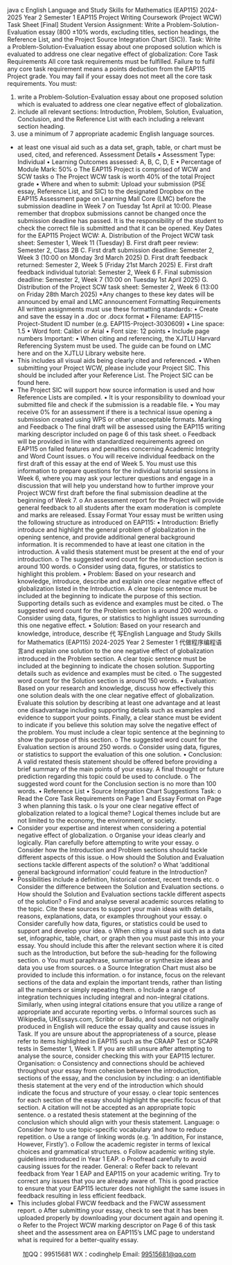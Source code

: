 java c
English Language and Study Skills for Mathematics (EAP115) 2024-2025 Year 2 Semester 1 
EAP115 Project Writing Coursework (Project WCW) Task Sheet [Final] 
Student Version
Assignment: 
Write a Problem-Solution-Evaluation essay (800 ±10% words, excluding titles, section headings, the Reference List, and the Project Source Integration Chart (SIC)).
Task: 
Write a Problem-Solution-Evaluation essay about one proposed solution which is evaluated to address one clear negative effect of globalization:
Core Task Requirements 
All core task requirements must be fulfilled. Failure to fulfil any core task requirement means a points deduction from the EAP115 Project grade. You may fail if your essay does not meet all the core task requirements.
You must: 
1. write a Problem-Solution-Evaluation essay about one proposed solution which is evaluated to address one clear negative effect of globalization.
2. include all relevant sections: Introduction, Problem, Solution, Evaluation, Conclusion, and the Reference List with each including a relevant section heading.
3. use a minimum of 7 appropriate academic English language sources.
- at least one visual aid such as a data set, graph, table, or chart must be used, cited, and referenced.
Assessment Details 
• Assessment Type: Individual
• Learning Outcomes assessed: A, B, C, D, E
• Percentage of Module Mark: 50%
o The EAP115 Project is comprised of WCW and SCW tasks
o The Project WCW task is worth 40% of the total Project grade
• Where and when to submit: Upload your submission (PSE essay, Reference List, and SIC) to the designated Dropbox on the EAP115 Assessment page on Learning Mall Core (LMC) before the submission deadline in Week 7 on Tuesday 1st April at 10:00.
Please remember that dropbox submissions cannot be changed once the submission deadline has passed. It is the responsibility of the student to check the correct file is submitted and that it can be opened.
Key Dates for the EAP115 Project WCW: 
A. Distribution of the Project WCW task sheet: Semester 1, Week 11 (Tuesday)
B. First draft peer review: Semester 2, Class 2B
C. First draft submission deadline: Semester 2, Week 3 (10:00 on Monday 3rd March 2025)
D. First draft feedback returned: Semester 2, Week 5 (Friday 21st March 2025)
E. First draft feedback individual tutorial: Semester 2, Week 6
F. Final submission deadline: Semester 2, Week 7 (10:00 on Tuesday 1st April 2025)
G. Distribution of the Project SCW task sheet: Semester 2, Week 6 (13:00 on Friday 28th March 2025)
*Any changes to these key dates will be announced by email and LMC announcement
Formatting Requirements 
All written assignments must use these formatting standards:
• Create and save the essay in a .doc or .docx format
• Filename: EAP115-Project-Student ID number (e.g. EAP115-Project-3030609)
• Line space: 1.5
• Word font: Calibri or Arial
• Font size: 12 points
• Include page numbers
Important:
• When citing and referencing, the XJTLU Harvard Referencing System must be used. The guide can be found on LMC here and on the XJTLU Library website here.
- This includes all visual aids being clearly cited and referenced.
• When submitting your Project WCW, please include your Project SIC. This should be included after your Reference List. The Project SIC can be found here.
- The Project SIC will support how source information is used and how Reference Lists are compiled.
• It is your responsibility to download your submitted file and check if the submission is a readable file.
• You may receive 0% for an assessment if there is a technical issue opening a submission created using WPS or other unacceptable formats.
Marking and Feedback 
o The final draft will be assessed using the EAP115 writing marking descriptor included on page 6 of this task sheet.
o Feedback will be provided in line with standardized requirements agreed on EAP115 on failed features and penalties concerning Academic Integrity and Word Count issues.
o You will receive individual feedback on the first draft of this essay at the end of Week 5. You must use this information to prepare questions for the individual tutorial sessions in Week 6, where you may ask your lecturer questions and engage in a discussion that will help you understand how to further improve your Project WCW first draft before the final submission deadline at the beginning of Week 7.
o An assessment report for the Project will provide general feedback to all students after the exam moderation is complete and marks are released.
Essay Format 
Your essay must be written using the following structure as introduced on EAP115:
• Introduction: Briefly introduce and highlight the general problem of globalization in the opening sentence, and provide additional general background information. It is recommended to have at least one citation in the introduction. A valid thesis statement must be present at the end of your introduction.
o The suggested word count for the Introduction section is around 100 words.
o Consider using data, figures, or statistics to highlight this problem.
• Problem: Based on your research and knowledge, introduce, describe and explain one clear negative effect of globalization listed in the Introduction. A clear topic sentence must be included at the beginning to indicate the purpose of this section. Supporting details such as evidence and examples must be cited.
o The suggested word count for the Problem section is around 200 words.
o Consider using data, figures, or statistics to highlight issues surrounding this one negative effect.
• Solution: Based on your research and knowledge, introduce, describe 代 写English Language and Study Skills for Mathematics (EAP115) 2024-2025 Year 2 Semester 1
代做程序编程语言and explain one solution to the one negative effect of globalization introduced in the Problem section. A clear topic sentence must be included at the beginning to indicate the chosen solution. Supporting details such as evidence and examples must be cited.
o The suggested word count for the Solution section is around 150 words.
• Evaluation: Based on your research and knowledge, discuss how effectively this one solution deals with the one clear negative effect of globalization. Evaluate this solution by describing at least one advantage and at least one disadvantage including supporting details such as examples and evidence to support your points. Finally, a clear stance must be evident to indicate if you believe this solution may solve the negative effect of the problem. You must include a clear topic sentence at the beginning to show the purpose of this section.
o The suggested word count for the Evaluation section is around 250 words.
o Consider using data, figures, or statistics to support the evaluation of this one solution.
• Conclusion: A valid restated thesis statement should be offered before providing a brief summary of the main points of your essay. A final thought or future prediction regarding this topic could be used to conclude.
o The suggested word count for the Conclusion section is no more than 100 words.
• Reference List
• Source Integration Chart
Suggestions 
Task: 
o Read the Core Task Requirements on Page 1 and Essay Format on Page 3 when planning this task.
o Is your one clear negative effect of globalization related to a logical theme? Logical themes include but are not limited to the economy, the environment, or society.
- Consider your expertise and interest when considering a potential negative effect of globalization.
o Organise your ideas clearly and logically. Plan carefully before attempting to write your essay.
o Consider how the Introduction and Problem sections should tackle different aspects of this issue.
o How should the Solution and Evaluation sections tackle different aspects of the solution?
o What ‘additional general background information’ could feature in the Introduction?
- Possibilities include a definition, historical context, recent trends etc.
o Consider the difference between the Solution and Evaluation sections.
o How should the Solution and Evaluation sections tackle different aspects of the solution?
o Find and analyse several academic sources relating to the topic. Cite these sources to support your main ideas with details, reasons, explanations, data, or examples throughout your essay.
o Consider carefully how data, figures, or statistics could be used to support and develop your idea.
o When citing a visual aid such as a data set, infographic, table, chart, or graph then you must paste this into your essay. You should include this after the relevant section where it is cited such as the Introduction, but before the sub-heading for the following section.
o You must paraphrase, summarise or synthesize ideas and data you use from sources.
o a Source Integration Chart must also be provided to include this information.
o for instance, focus on the relevant sections of the data and explain the important trends, rather than listing all the numbers or simply repeating them.
o Include a range of integration techniques including integral and non-integral citations. Similarly, when using integral citations ensure that you utilize a range of appropriate and accurate reporting verbs.
o Informal sources such as Wikipedia, UKEssays.com, Scribbr or Baidu, and sources not originally produced in English will reduce the essay quality and cause issues in Task. If you are unsure about the appropriateness of a source, please refer to items highlighted in EAP115 such as the CRAAP Test or SCAPR tests in Semester 1, Week 1. If you are still unsure after attempting to analyse the source, consider checking this with your EAP115 lecturer.
Organisation: 
o Consistency and connections should be achieved throughout your essay from cohesion between the introduction, sections of the essay, and the conclusion by including:
o an identifiable thesis statement at the very end of the introduction which should indicate the focus and structure of your essay.
o clear topic sentences for each section of the essay should highlight the specific focus of that section. A citation will not be accepted as an appropriate topic sentence.
o a restated thesis statement at the beginning of the conclusion which should align with your thesis statement.
Language: 
o Consider how to use topic-specific vocabulary and how to reduce repetition.
o Use a range of linking words (e.g. ‘In addition, For instance, However, Firstly’).
o Follow the academic register in terms of lexical choices and grammatical structures.
o Follow academic writing style. guidelines introduced in Year 1 EAP.
o Proofread carefully to avoid causing issues for the reader.
General: 
o Refer back to relevant feedback from Year 1 EAP and EAP115 on your academic writing. Try to correct any issues that you are already aware of. This is good practice to ensure that your EAP115 lecturer does not highlight the same issues in feedback resulting in less efficient feedback.
- This includes global FWCW feedback and the FWCW assessment report.
o After submitting your essay, check to see that it has been uploaded properly by downloading your document again and opening it.
o Refer to the Project WCW marking descriptor on Page 6 of this task sheet and the assessment area on EAP115’s LMC page to understand what is required for a better-quality essay.





         
加QQ：99515681  WX：codinghelp  Email: 99515681@qq.com
